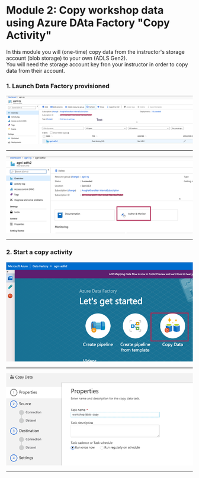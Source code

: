 # Module 2: Copy workshop data using Azure DAta Factory "Copy Activity"

In this module you will (one-time) copy data from the instructor's storage account (blob storage) to your own (ADLS Gen2).<br>
You will need the storage account key fron your instructor in order to copy data from their account.

### 1. Launch Data Factory provisioned

![Copy-1](00-images/copy-1.png)

<hr>

![Copy-2](00-images/copy-2.png)

<hr>

### 2.  Start a copy activity

![Copy-3](00-images/copy-3.png)

<hr>

![Copy-4](00-images/copy-4.png)

<hr>

